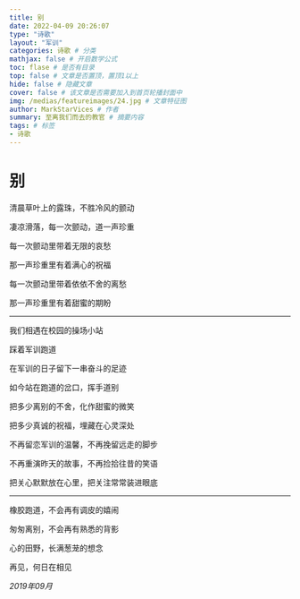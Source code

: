 ```yaml
---
title: 别
date: 2022-04-09 20:26:07
type: "诗歌"
layout: "军训"
categories: 诗歌 # 分类
mathjax: false # 开启数学公式
toc: flase # 是否有目录
top: false # 文章是否置顶，置顶1以上
hide: false # 隐藏文章
cover: false # 该文章是否需要加入到首页轮播封面中
img: /medias/featureimages/24.jpg # 文章特征图
author: MarkStarVices # 作者
summary: 至离我们而去的教官 # 摘要内容
tags: # 标签
- 诗歌
---
```



# 别

清晨草叶上的露珠，不胜冷风的颤动

凄凉滑落，每一次颤动，道一声珍重

每一次颤动里带着无限的哀愁

那一声珍重里有着满心的祝福

每一次颤动里带着依依不舍的离愁

那一声珍重里有着甜蜜的期盼

___

我们相遇在校园的操场小站

踩着军训跑道

在军训的日子留下一串奋斗的足迹

如今站在跑道的岔口，挥手道别

把多少离别的不舍，化作甜蜜的微笑

把多少真诚的祝福，埋藏在心灵深处

不再留恋军训的温馨，不再挽留远走的脚步

不再重演昨天的故事，不再捡拾往昔的笑语

把关心默默放在心里，把关注常常装进眼底

___

橡胶跑道，不会再有调皮的嬉闹

匆匆离别，不会再有熟悉的背影

心的田野，长满葱茏的想念

再见，何日在相见

_*2019年09月*_

